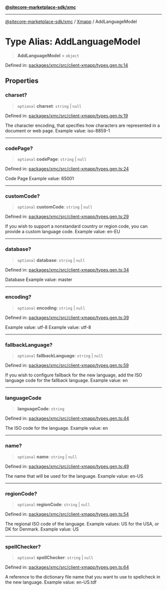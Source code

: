 [**@sitecore-marketplace-sdk/xmc**](../../../../README.md)

***

[@sitecore-marketplace-sdk/xmc](../../../../README.md) / [Xmapp](../README.md) / AddLanguageModel

# Type Alias: AddLanguageModel

> **AddLanguageModel** = `object`

Defined in: [packages/xmc/src/client-xmapp/types.gen.ts:14](https://github.com/Sitecore/marketplace-sdk/blob/e3ec55ede335ad59ac5875d32f0d68c50e7bc899/packages/xmc/src/client-xmapp/types.gen.ts#L14)

## Properties

### charset?

> `optional` **charset**: `string` \| `null`

Defined in: [packages/xmc/src/client-xmapp/types.gen.ts:19](https://github.com/Sitecore/marketplace-sdk/blob/e3ec55ede335ad59ac5875d32f0d68c50e7bc899/packages/xmc/src/client-xmapp/types.gen.ts#L19)

The character encoding, that specifies how characters are represented in a document or web page.
Example value: iso-8859-1

***

### codePage?

> `optional` **codePage**: `string` \| `null`

Defined in: [packages/xmc/src/client-xmapp/types.gen.ts:24](https://github.com/Sitecore/marketplace-sdk/blob/e3ec55ede335ad59ac5875d32f0d68c50e7bc899/packages/xmc/src/client-xmapp/types.gen.ts#L24)

Code Page
Example value: 65001

***

### customCode?

> `optional` **customCode**: `string` \| `null`

Defined in: [packages/xmc/src/client-xmapp/types.gen.ts:29](https://github.com/Sitecore/marketplace-sdk/blob/e3ec55ede335ad59ac5875d32f0d68c50e7bc899/packages/xmc/src/client-xmapp/types.gen.ts#L29)

If you wish to support a nonstandard country or region code, you can provide a custom language code.
Example value: en-EU

***

### database?

> `optional` **database**: `string` \| `null`

Defined in: [packages/xmc/src/client-xmapp/types.gen.ts:34](https://github.com/Sitecore/marketplace-sdk/blob/e3ec55ede335ad59ac5875d32f0d68c50e7bc899/packages/xmc/src/client-xmapp/types.gen.ts#L34)

Database
Example value: master

***

### encoding?

> `optional` **encoding**: `string` \| `null`

Defined in: [packages/xmc/src/client-xmapp/types.gen.ts:39](https://github.com/Sitecore/marketplace-sdk/blob/e3ec55ede335ad59ac5875d32f0d68c50e7bc899/packages/xmc/src/client-xmapp/types.gen.ts#L39)

Example value: utf-8
Example value: utf-8

***

### fallbackLanguage?

> `optional` **fallbackLanguage**: `string` \| `null`

Defined in: [packages/xmc/src/client-xmapp/types.gen.ts:59](https://github.com/Sitecore/marketplace-sdk/blob/e3ec55ede335ad59ac5875d32f0d68c50e7bc899/packages/xmc/src/client-xmapp/types.gen.ts#L59)

If you wish to configure fallback for the new language, add the ISO language code for the fallback language.
Example value: en

***

### languageCode

> **languageCode**: `string`

Defined in: [packages/xmc/src/client-xmapp/types.gen.ts:44](https://github.com/Sitecore/marketplace-sdk/blob/e3ec55ede335ad59ac5875d32f0d68c50e7bc899/packages/xmc/src/client-xmapp/types.gen.ts#L44)

The ISO code for the language.
Example value: en

***

### name?

> `optional` **name**: `string` \| `null`

Defined in: [packages/xmc/src/client-xmapp/types.gen.ts:49](https://github.com/Sitecore/marketplace-sdk/blob/e3ec55ede335ad59ac5875d32f0d68c50e7bc899/packages/xmc/src/client-xmapp/types.gen.ts#L49)

The name that will be used for the language.
Example value: en-US

***

### regionCode?

> `optional` **regionCode**: `string` \| `null`

Defined in: [packages/xmc/src/client-xmapp/types.gen.ts:54](https://github.com/Sitecore/marketplace-sdk/blob/e3ec55ede335ad59ac5875d32f0d68c50e7bc899/packages/xmc/src/client-xmapp/types.gen.ts#L54)

The regional ISO code of the language. Example values: US for the USA, or DK for Denmark.
Example value: US

***

### spellChecker?

> `optional` **spellChecker**: `string` \| `null`

Defined in: [packages/xmc/src/client-xmapp/types.gen.ts:64](https://github.com/Sitecore/marketplace-sdk/blob/e3ec55ede335ad59ac5875d32f0d68c50e7bc899/packages/xmc/src/client-xmapp/types.gen.ts#L64)

A reference to the dictionary file name that you want to use to spellcheck in the new language.
Example value: en-US.tdf
